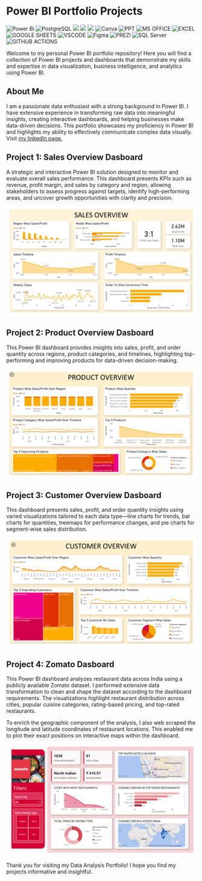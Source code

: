 # Power BI Portfolio Projects

![Power Bi](https://img.shields.io/badge/power_bi-F2C811?style=for-the-badge&logo=powerbi&logoColor=black)
![PostgreSQL](https://img.shields.io/badge/PostgreSQL-316192?style=for-the-badge&logo=postgresql&logoColor=white)
![](https://img.shields.io/badge/MySQL-00000F?style=for-the-badge&logo=mysql&logoColor=white)
![](https://img.shields.io/badge/SQLite-07405E?style=for-the-badge&logo=sqlite&logoColor=white)
![](https://img.shields.io/badge/Tableau-E97627?style=for-the-badge&logo=Tableau&logoColor=white)
![Canva](https://img.shields.io/badge/Canva-%2300C4CC.svg?style=for-the-badge&logo=Canva&logoColor=white)
![PPT](https://img.shields.io/badge/Microsoft_PowerPoint-B7472A?style=for-the-badge&logo=microsoft-powerpoint&logoColor=white)
![MS OFFICE](https://img.shields.io/badge/Microsoft_Office-D83B01?style=for-the-badge&logo=microsoft-office&logoColor=white)
![EXCEL](https://img.shields.io/badge/Microsoft_Excel-217346?style=for-the-badge&logo=microsoft-excel&logoColor=white)
![GOOGLE SHEETS](https://img.shields.io/badge/Google%20Sheets-34A853?style=for-the-badge&logo=google-sheets&logoColor=white)
![VSCODE](https://img.shields.io/badge/VSCode-0078D4?style=for-the-badge&logo=visual%20studio%20code&logoColor=white)
![Figma](https://img.shields.io/badge/Figma-F24E1E?style=for-the-badge&logo=figma&logoColor=white)
![PREZI](https://img.shields.io/badge/Prezi-3181FF?style=for-the-badge&logo=prezi&logoColor=white)
![SQL Server](https://img.shields.io/badge/Microsoft_SQL_Server-CC2927?style=for-the-badge&logo=microsoft-sql-server&logoColor=white)
![GITHUB ACTIONS](https://img.shields.io/badge/Github%20Actions-282a2e?style=for-the-badge&logo=githubactions&logoColor=367cfe)

Welcome to my personal Power BI portfolio repository! Here you will find a collection of Power BI projects and dashboards that demonstrate my skills and expertise in data visualization, business intelligence, and analytics using Power BI.

## About Me
I am a passionate data enthusiast with a strong background in Power BI. I have extensive experience in transforming raw data into meaningful insights, creating interactive dashboards, and helping businesses make data-driven decisions. This portfolio showcases my proficiency in Power BI and highlights my ability to effectively communicate complex data visually. Visit [my linkedIn page.](https://www.linkedin.com/in/rithika-joffi-961812208/)

## Project 1: Sales Overview Dasboard

A strategic and interactive Power BI solution designed to monitor and evaluate overall sales performance. This dashboard presents KPIs such as revenue, profit margin, and sales by category and region, allowing stakeholders to assess progress against targets, identify high-performing areas, and uncover growth opportunities with clarity and precision.

![Sales Overview Dashboard](sales.png)

## Project 2: Product Overview Dasboard

This Power BI dashboard provides insights into sales, profit, and order quantity across regions, product categories, and timelines, highlighting top-performing and improving products for data-driven decision-making.

![Product Overview Dashboard](product.png)

## Project 3: Customer Overview Dasboard

This dashboard presents sales, profit, and order quantity insights using varied visualizations tailored to each data type—line charts for trends, bar charts for quantities, treemaps for performance changes, and pie charts for segment-wise sales distribution.

![Customer Overview Dashboard](customer.png)

## Project 4: Zomato Dasboard

This Power BI dashboard analyzes restaurant data across India using a publicly available Zomato dataset. I performed extensive data transformation to clean and shape the dataset according to the dashboard requirements. The visualizations highlight restaurant distribution across cities, popular cuisine categories, rating-based pricing, and top-rated restaurants.

To enrich the geographic component of the analysis, I also web scraped the longitude and latitude coordinates of restaurant locations. This enabled me to plot their exact positions on interactive maps within the dashboard.

![Zomato Dashboard](zomato.png)

Thank you for visiting my Data Analysis Portfolio! I hope you find my projects informative and insightful.

